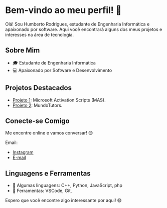# Bem-vindo ao meu perfil! 👋

Olá! Sou Humberto Rodrigues, estudante de Engenharia Informática e apaixonado por software. 
Aqui você encontrará alguns dos meus projetos e interesses na área de tecnologia.

## Sobre Mim

- 🎓 Estudante de Engenharia Informática
- 💻 Apaixonado por Software e Desenvolvimento

## Projetos Destacados

- [Projeto 1](https://github.com/HumbertoFRodrigues/Script-Microsoft): Microsoft Activation Scripts (MAS).
- [Projeto 2](https://github.com/HumbertoFRodrigues/MundoTutors): MundoTutors.

## Conecte-se Comigo

Me encontre online e vamos conversar! 😊

Email: 
- [Instagram](https://instagram.com/humberto.frodrigues)
- [E-mail](mailto:humbertofranciscorodriguez@gmail.com)

## Linguagens e Ferramentas

- 🚀 Algumas linguagens: C++, Python, JavaScript, php
- 🔧 Ferramentas: VSCode, Git,

Espero que você encontre algo interessante por aqui! 😄

<!---
HumbertoFRodrigues/HumbertoFRodrigues is a ✨ special ✨ repository because its `README.md` (this file) appears on your GitHub profile.
You can click the Preview link to take a look at your changes.
--->
